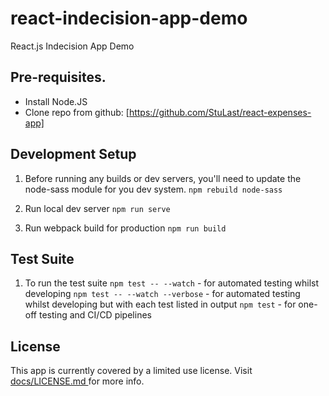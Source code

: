 # react-indecision-app-demo
React.js Indecision App Demo

##  Pre-requisites.

 - Install Node.JS
 - Clone repo from github:  [https://github.com/StuLast/react-expenses-app]

##  Development Setup
1.  Before running any builds or dev servers, you'll need to update the node-sass module for you dev system.
```npm rebuild node-sass```

2. Run local dev server
```npm run serve```

3. Run webpack build for production
```npm run build```

##  Test Suite

1.  To run the test suite
```npm test -- --watch``` - for automated testing whilst developing
```npm test -- --watch --verbose``` - for automated testing whilst developing but with each test listed in output
```npm test``` - for one-off testing and CI/CD pipelines

## License

This app is currently covered by a limited use license.  Visit <a href="/react-expenses-app/LICENSE.md"> docs/LICENSE.md </a> for more info.
